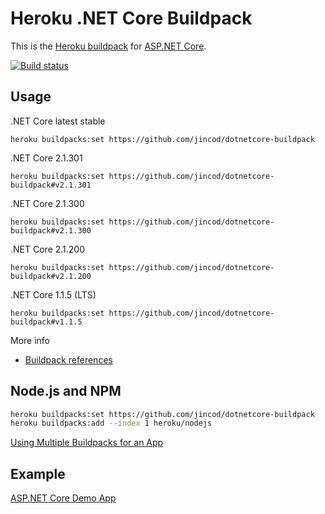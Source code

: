 # Heroku .NET Core Buildpack


This is the [Heroku buildpack](https://devcenter.heroku.com/articles/buildpacks) for [ASP.NET Core](https://docs.microsoft.com/en-us/aspnet/core/).

[![Build status](https://ci.appveyor.com/api/projects/status/5864d533m5d35nsa?svg=true)](https://ci.appveyor.com/project/jincod/dotnetcore-buildpack)


## Usage

.NET Core latest stable

```
heroku buildpacks:set https://github.com/jincod/dotnetcore-buildpack
```

.NET Core 2.1.301

```
heroku buildpacks:set https://github.com/jincod/dotnetcore-buildpack#v2.1.301
```

.NET Core 2.1.300

```
heroku buildpacks:set https://github.com/jincod/dotnetcore-buildpack#v2.1.300
```

.NET Core 2.1.200

```
heroku buildpacks:set https://github.com/jincod/dotnetcore-buildpack#v2.1.200
```

.NET Core 1.1.5 (LTS)

```
heroku buildpacks:set https://github.com/jincod/dotnetcore-buildpack#v1.1.5
```

More info

- [Buildpack references](https://devcenter.heroku.com/articles/buildpacks#buildpack-references)

## Node.js and NPM

```bash
heroku buildpacks:set https://github.com/jincod/dotnetcore-buildpack
heroku buildpacks:add --index 1 heroku/nodejs
```

[Using Multiple Buildpacks for an App](https://devcenter.heroku.com/articles/using-multiple-buildpacks-for-an-app)

## Example

[ASP.NET Core Demo App](https://github.com/jincod/AspNet5DemoApp)